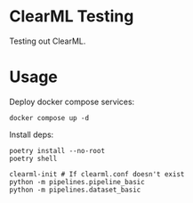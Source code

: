 # ClearML Testing

Testing out ClearML.

# Usage

Deploy docker compose services:

```
docker compose up -d
```

Install deps:

```
poetry install --no-root
poetry shell

clearml-init # If clearml.conf doesn't exist
python -m pipelines.pipeline_basic
python -m pipelines.dataset_basic
```


